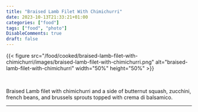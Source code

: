 ```yaml
---
title: "Braised Lamb Filet With Chimichurri"
date: 2023-10-13T21:33:21+01:00
categories: ["food"]
tags: ["food", "photo"]
DisableComments: true
draft: false
---
```


{{< figure src="/food/cooked/braised-lamb-filet-with-chimichurri/images/braised-lamb-filet-with-chimichurri.png" alt="braised-lamb-filet-with-chimichurri" width="50%" height="50%" >}}

<br>

Braised Lamb filet with chimichurri and a side of butternut squash, zucchini, french beans, and brussels sprouts topped with crema di balsamico.

---